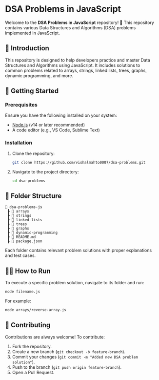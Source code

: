 # DSA Problems in JavaScript 

Welcome to the **DSA Problems in JavaScript** repository! 🚀 This repository contains various Data Structures and Algorithms (DSA) problems implemented in JavaScript.


## 📖 Introduction
This repository is designed to help developers practice and master Data Structures and Algorithms using JavaScript. It includes solutions to common problems related to arrays, strings, linked lists, trees, graphs, dynamic programming, and more.

## 🚀 Getting Started
### Prerequisites
Ensure you have the following installed on your system:
- [Node.js](https://nodejs.org/) (v14 or later recommended)
- A code editor (e.g., VS Code, Sublime Text)

### Installation
1. Clone the repository:
   ```sh
   git clone https://github.com/vishalmahto0007/dsa-problems.git
   ```
2. Navigate to the project directory:
   ```sh
   cd dsa-problems
   ```

## 📂 Folder Structure
```
📁 dsa-problems-js
 ┣ 📁 arrays
 ┣ 📁 strings
 ┣ 📁 linked-lists
 ┣ 📁 trees
 ┣ 📁 graphs
 ┣ 📁 dynamic-programming
 ┣ 📜 README.md
 ┣ 📜 package.json
```
Each folder contains relevant problem solutions with proper explanations and test cases.

## 🏃‍♂️ How to Run
To execute a specific problem solution, navigate to its folder and run:
```sh
node filename.js
```
For example:
```sh
node arrays/reverse-array.js
```

## 🤝 Contributing
Contributions are always welcome! To contribute:
1. Fork the repository.
2. Create a new branch (`git checkout -b feature-branch`).
3. Commit your changes (`git commit -m "Added new DSA problem solution"`).
4. Push to the branch (`git push origin feature-branch`).
5. Open a Pull Request.


